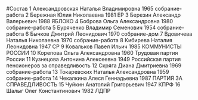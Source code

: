 #Состав
1 Александровская Наталья Владимировна 1965 собрание-работа
2 Бережная Юлия Николаевна 1981 ЕР
3 Березин Александр Валерьевич 1988 ЯБЛОКО
4 Боброва Ольга Александровна 1980 собрание-работа
5 Буряченко Владимир Семенович 1954 собрание-работа
6 Бычков Дмитрий Леонидович 1970 собрание-дом
7 Вдовичева Наталья Николаевна 1970 собрание-работа
8 Кибирева Наталия Леонидовна 1947 СР
9 Ковальков Павел Ильич 1985 КОММУНИСТЫ РОССИИ
10 Корепова Ольга Александровна 1960 Трудовая партия России
11 Кузнецова Антонина Алексеевна 1949 Российская партия пенсионеров за справедливость
12 Скряга Диана Дмитриевна 1969 собрание-работа
13 Токаревских Наталья Александровна 1959 собрание-работа
14 Чекалкина Алеся Геннадьевна 1987 ПАРТИЯ ЗА СПРАВЕДЛИВОСТЬ
15 Чуйкин Анатолий Григорьевич 1947 КПРФ
16 Шалыг Олег Константинович 1982 ЛДПР
